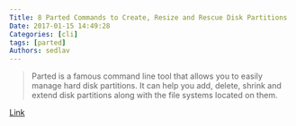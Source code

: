 ```yaml
---
Title: 8 Parted Commands to Create, Resize and Rescue Disk Partitions
Date: 2017-01-15 14:49:28
Categories: [cli]
tags: [parted]
Authors: sedlav
---
```


> Parted is a famous command line tool that allows you to easily manage hard disk partitions. It can help you add, delete, shrink and extend disk partitions along with the file systems located on them.

[Link](http://www.tecmint.com/parted-command-to-create-resize-rescue-linux-disk-partitions/)
